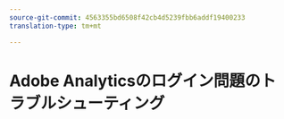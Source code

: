 ```yaml
---
source-git-commit: 4563355bd6508f42cb4d5239fbb6addf19400233
translation-type: tm+mt

---
```

<!-- To do: Migrate existing content from https://helpx.adobe.com/analytics/kb/unable-to-login-into-adobe-analytics.html -->

# Adobe Analyticsのログイン問題のトラブルシューティング

